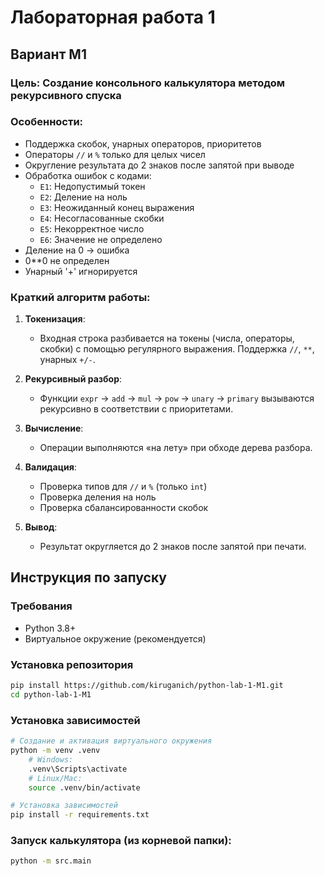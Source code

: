 # Лабораторная работа 1
## Вариант М1

### **Цель:** Создание консольного калькулятора методом рекурсивного спуска
### **Особенности:** 
- Поддержка скобок, унарных операторов, приоритетов
- Операторы `//` и `%` только для целых чисел
- Округление результата до 2 знаков после запятой при выводе
- Обработка ошибок с кодами:
    - `E1`: Недопустимый токен
    - `E2`: Деление на ноль
    - `E3`: Неожиданный конец выражения
    - `E4`: Несогласованные скобки
    - `E5`: Некорректное число
    - `E6`: Значение не определено
- Деление на 0 -> ошибка
- 0**0 не определен
- Унарный '+' игнорируется

### **Краткий алгоритм работы:** 

1. **Токенизация**:  
     - Входная строка разбивается на токены (числа, операторы, скобки) с помощью регулярного выражения. Поддержка `//`, `**`, унарных `+/-`.

2. **Рекурсивный разбор**:  
     - Функции `expr` → `add` → `mul` → `pow` → `unary` → `primary` вызываются рекурсивно в соответствии с приоритетами.

3. **Вычисление**:  
     - Операции выполняются «на лету» при обходе дерева разбора.

4. **Валидация**:  
     - Проверка типов для `//` и `%` (только `int`)
     - Проверка деления на ноль
     - Проверка сбалансированности скобок

5. **Вывод**:  
    - Результат округляется до 2 знаков после запятой при печати.

 ## Инструкция по запуску

### Требования
- Python 3.8+
- Виртуальное окружение (рекомендуется)
### Установка репозитория
```bash
pip install https://github.com/kiruganich/python-lab-1-M1.git
cd python-lab-1-M1
```
### Установка зависимостей
```bash
# Создание и активация виртуального окружения
python -m venv .venv
    # Windows:
    .venv\Scripts\activate
    # Linux/Mac:
    source .venv/bin/activate

# Установка зависимостей
pip install -r requirements.txt
```

### Запуск калькулятора (из корневой папки):
```bash
python -m src.main
```

